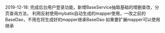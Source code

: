 2019-12-18:
完成后台用户登录功能，新增BaseService抽取基础的增删查改，分页查询方法，
利用反射使用mybatis自动生成的mapper使用，一改之前的BaseDao，不用在将生成好的mapper继承BaseDao
如果要扩展mapper可以使用继承